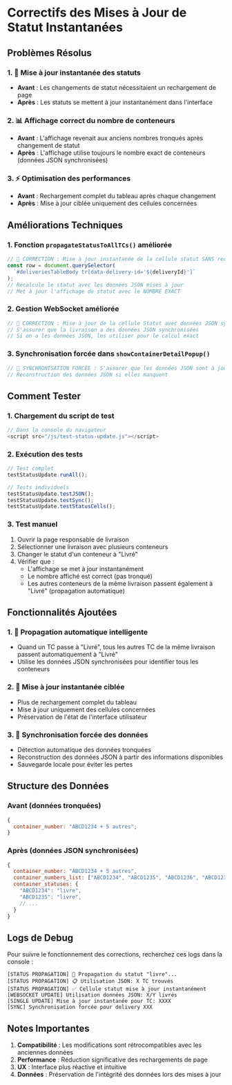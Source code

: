 # Correctifs des Mises à Jour de Statut Instantanées

## Problèmes Résolus

### 1. 🔧 Mise à jour instantanée des statuts

- **Avant** : Les changements de statut nécessitaient un rechargement de page
- **Après** : Les statuts se mettent à jour instantanément dans l'interface

### 2. 📊 Affichage correct du nombre de conteneurs

- **Avant** : L'affichage revenait aux anciens nombres tronqués après changement de statut
- **Après** : L'affichage utilise toujours le nombre exact de conteneurs (données JSON synchronisées)

### 3. ⚡ Optimisation des performances

- **Avant** : Rechargement complet du tableau après chaque changement
- **Après** : Mise à jour ciblée uniquement des cellules concernées

## Améliorations Techniques

### 1. Fonction `propagateStatusToAllTCs()` améliorée

```javascript
// 🔧 CORRECTION : Mise à jour instantanée de la cellule statut SANS recharger tout le tableau
const row = document.querySelector(
  `#deliveriesTableBody tr[data-delivery-id='${deliveryId}']`
);
// Recalcule le statut avec les données JSON mises à jour
// Met à jour l'affichage du statut avec le NOMBRE EXACT
```

### 2. Gestion WebSocket améliorée

```javascript
// 🔧 CORRECTION : Mise à jour de la cellule Statut avec données JSON synchronisées
// S'assurer que la livraison a des données JSON synchronisées
// Si on a les données JSON, les utiliser pour le calcul exact
```

### 3. Synchronisation forcée dans `showContainerDetailPopup()`

```javascript
// 🔧 SYNCHRONISATION FORCÉE : S'assurer que les données JSON sont à jour
// Reconstruction des données JSON si elles manquent
```

## Comment Tester

### 1. Chargement du script de test

```javascript
// Dans la console du navigateur
<script src="/js/test-status-update.js"></script>
```

### 2. Exécution des tests

```javascript
// Test complet
testStatusUpdate.runAll();

// Tests individuels
testStatusUpdate.testJSON();
testStatusUpdate.testSync();
testStatusUpdate.testStatusCells();
```

### 3. Test manuel

1. Ouvrir la page responsable de livraison
2. Sélectionner une livraison avec plusieurs conteneurs
3. Changer le statut d'un conteneur à "Livré"
4. Vérifier que :
   - L'affichage se met à jour instantanément
   - Le nombre affiché est correct (pas tronqué)
   - Les autres conteneurs de la même livraison passent également à "Livré" (propagation automatique)

## Fonctionnalités Ajoutées

### 1. 🎯 Propagation automatique intelligente

- Quand un TC passe à "Livré", tous les autres TC de la même livraison passent automatiquement à "Livré"
- Utilise les données JSON synchronisées pour identifier tous les conteneurs

### 2. 📱 Mise à jour instantanée ciblée

- Plus de rechargement complet du tableau
- Mise à jour uniquement des cellules concernées
- Préservation de l'état de l'interface utilisateur

### 3. 🔄 Synchronisation forcée des données

- Détection automatique des données tronquées
- Reconstruction des données JSON à partir des informations disponibles
- Sauvegarde locale pour éviter les pertes

## Structure des Données

### Avant (données tronquées)

```javascript
{
  container_number: "ABCD1234 + 5 autres";
}
```

### Après (données JSON synchronisées)

```javascript
{
  container_number: "ABCD1234 + 5 autres",
  container_numbers_list: ["ABCD1234", "ABCD1235", "ABCD1236", "ABCD1237", "ABCD1238", "ABCD1239"],
  container_statuses: {
    "ABCD1234": "livre",
    "ABCD1235": "livre",
    // ...
  }
}
```

## Logs de Debug

Pour suivre le fonctionnement des corrections, recherchez ces logs dans la console :

```
[STATUS PROPAGATION] 🔄 Propagation du statut "livre"...
[STATUS PROPAGATION] 📋 Utilisation JSON: X TC trouvés
[STATUS PROPAGATION] ✅ Cellule statut mise à jour instantanément
[WEBSOCKET UPDATE] Utilisation données JSON: X/Y livrés
[SINGLE UPDATE] Mise à jour instantanée pour TC: XXXX
[SYNC] Synchronisation forcée pour delivery XXX
```

## Notes Importantes

1. **Compatibilité** : Les modifications sont rétrocompatibles avec les anciennes données
2. **Performance** : Réduction significative des rechargements de page
3. **UX** : Interface plus réactive et intuitive
4. **Données** : Préservation de l'intégrité des données lors des mises à jour
